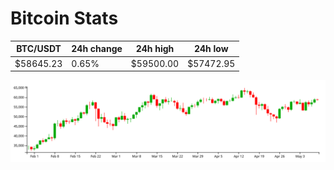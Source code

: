 # Bitcoin Stats

BTC/USDT|24h change|24h high|24h low|
|---|---|---|---|
|$58645.23|0.65%|$59500.00|$57472.95|

<img src="./chart.svg">
